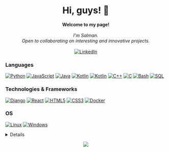 <h1 align="center">Hi, guys! 👋</h1>

<p align="center">
    <b>Welcome to my page!</b><br><br>
    <i>
        I'm Salman.<br>
        Open to collaborating on interesting and innovative projects.<br>
    </i><br>
    <a href="https://www.linkedin.com/in/slmnzaheer">
        <img src="https://img.shields.io/badge/LinkedIn-blue?style=flat-square&logo=linkedin" alt="LinkedIn">
    </a>
</p>

### Languages
[![Python](https://img.shields.io/badge/python-black?style=for-the-badge&logo=python)](https://github.com/salmanzaheer)
[![JavaScript](https://img.shields.io/badge/javascript-black?style=for-the-badge&logo=javascript)](https://github.com/salmanzaheer)
[![Java](https://img.shields.io/badge/java-black?style=for-the-badge&logo=openjdk)](https://github.com/salmanzaheer)
[![Kotlin](https://img.shields.io/badge/Kotlin-black?style=for-the-badge&logo=kotlin?labelColor=black)](https://github.com/salmanzaheer)
[![Kotlin](https://img.shields.io/badge/Jetpack%20Compose-black?style=for-the-badge&logo=kotlin?labelColor=black)](https://github.com/salmanzaheer)
[![C++](https://img.shields.io/badge/c++-black?style=for-the-badge&logo=cplusplus)](https://github.com/salmanzaheer)
[![C](https://img.shields.io/badge/c-black?style=for-the-badge&logo=c)](https://github.com/salmanzaheer)
[![Bash](https://img.shields.io/badge/bash-black?style=for-the-badge&logo=gnu-bash&logoColor=white)](https://github.com/salmanzaheer)
[![SQL](https://img.shields.io/badge/sql-black?style=for-the-badge&logo=mysql)](https://github.com/salmanzaheer)

### Technologies & Frameworks
[![Django](https://img.shields.io/badge/django-black?style=for-the-badge&logo=django)](https://github.com/salmanzaheer)
[![React](https://img.shields.io/badge/react-black?style=for-the-badge&logo=react)](https://github.com/salmanzaheer)
[![HTML5](https://img.shields.io/badge/html5-black?style=for-the-badge&logo=html5)](https://hub.docker.com/u/salmanzaheer)
[![CSS3](https://img.shields.io/badge/css3-black?style=for-the-badge&logo=css3)](https://hub.docker.com/u/salmanzaheer)
[![Docker](https://img.shields.io/badge/docker-black?style=for-the-badge&logo=docker)](https://hub.docker.com/u/salmanzaheer)

### OS
[![Linux](https://img.shields.io/badge/linux-black?style=for-the-badge&logo=Linux)](https://github.com/salmanzaheer)
[![Windows](https://img.shields.io/badge/Windows-black?style=for-the-badge&logo=Windows)](https://github.com/salmanzaheer)

<details>
<p align="center">
  <a href="https://github.com/salmanzaheer">
    <img src="http://github-profile-summary-cards.vercel.app/api/cards/profile-details?username=salmanzaheer&theme=transparent" />
  </a>
  <a href="https://github.com/salmanzaheer">
    <img src="https://github-readme-streak-stats.herokuapp.com/?user=salmanzaheer&hide_border=true&card_width=338&theme=transparent" />
  </a>
  <a href="https://github.com/salmanzaheer">
    <img src="http://github-profile-summary-cards.vercel.app/api/cards/stats?username=salmanzaheer&theme=transparent" />
  </a>
  <a href="https://github.com/salmanzaheer">
    <img src="https://github-readme-stats.vercel.app/api/top-langs/?username=salmanzaheer&langs_count=10&exclude_repo=&hide=jupyter%20notebook,vim%20script,cmake,makefile,batchfile,emacs%20lisp,css,html&layout=default&card_width=699&hide_border=true&theme=transparent" />
  </a>
</p>
</details>

<p align="center">
  <a href="https://github.com/salmanzaheer">
    <img src="https://komarev.com/ghpvc/?username=salmanzaheer&color=blue&style=flat)" />
  </a>
</p>
